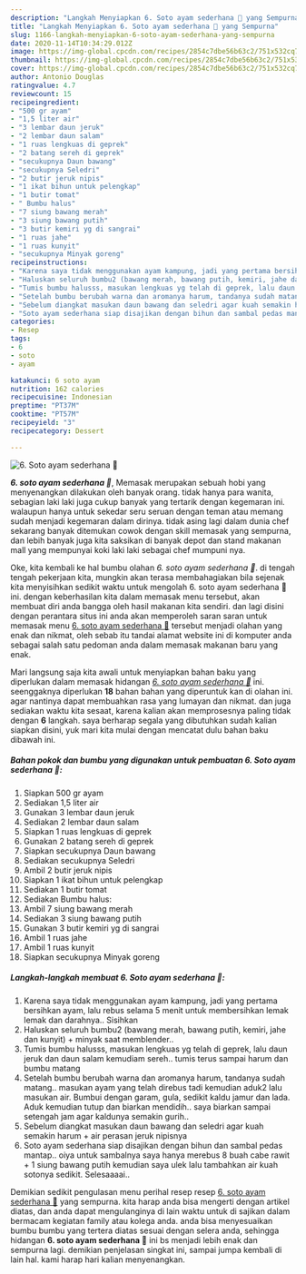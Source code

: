 ```yaml
---
description: "Langkah Menyiapkan 6. Soto ayam sederhana 🍜 yang Sempurna"
title: "Langkah Menyiapkan 6. Soto ayam sederhana 🍜 yang Sempurna"
slug: 1166-langkah-menyiapkan-6-soto-ayam-sederhana-yang-sempurna
date: 2020-11-14T10:34:29.012Z
image: https://img-global.cpcdn.com/recipes/2854c7dbe56b63c2/751x532cq70/6-soto-ayam-sederhana-🍜-foto-resep-utama.jpg
thumbnail: https://img-global.cpcdn.com/recipes/2854c7dbe56b63c2/751x532cq70/6-soto-ayam-sederhana-🍜-foto-resep-utama.jpg
cover: https://img-global.cpcdn.com/recipes/2854c7dbe56b63c2/751x532cq70/6-soto-ayam-sederhana-🍜-foto-resep-utama.jpg
author: Antonio Douglas
ratingvalue: 4.7
reviewcount: 15
recipeingredient:
- "500 gr ayam"
- "1,5 liter air"
- "3 lembar daun jeruk"
- "2 lembar daun salam"
- "1 ruas lengkuas di geprek"
- "2 batang sereh di geprek"
- "secukupnya Daun bawang"
- "secukupnya Seledri"
- "2 butir jeruk nipis"
- "1 ikat bihun untuk pelengkap"
- "1 butir tomat"
- " Bumbu halus"
- "7 siung bawang merah"
- "3 siung bawang putih"
- "3 butir kemiri yg di sangrai"
- "1 ruas jahe"
- "1 ruas kunyit"
- "secukupnya Minyak goreng"
recipeinstructions:
- "Karena saya tidak menggunakan ayam kampung, jadi yang pertama bersihkan ayam, lalu rebus selama 5 menit untuk membersihkan lemak lemak dan darahnya.. Sisihkan"
- "Haluskan seluruh bumbu2 (bawang merah, bawang putih, kemiri, jahe dan kunyit) + minyak saat memblender.."
- "Tumis bumbu halusss, masukan lengkuas yg telah di geprek, lalu daun jeruk dan daun salam kemudiam sereh.. tumis terus sampai harum dan bumbu matang"
- "Setelah bumbu berubah warna dan aromanya harum, tandanya sudah matang.. masukan ayam yang telah direbus tadi kemudian aduk2 lalu masukan air. Bumbui dengan garam, gula, sedikit kaldu jamur dan lada. Aduk kemudian tutup dan biarkan mendidih.. saya biarkan sampai setengah jam agar kaldunya semakin gurih.."
- "Sebelum diangkat masukan daun bawang dan seledri agar kuah semakin harum + air perasan jeruk nipisnya"
- "Soto ayam sederhana siap disajikan dengan bihun dan sambal pedas mantap.. oiya untuk sambalnya saya hanya merebus 8 buah cabe rawit + 1 siung bawang putih kemudian saya ulek lalu tambahkan air kuah sotonya sedikit. Selesaaaai.."
categories:
- Resep
tags:
- 6
- soto
- ayam

katakunci: 6 soto ayam 
nutrition: 162 calories
recipecuisine: Indonesian
preptime: "PT37M"
cooktime: "PT57M"
recipeyield: "3"
recipecategory: Dessert

---
```



![6. Soto ayam sederhana 🍜](https://img-global.cpcdn.com/recipes/2854c7dbe56b63c2/751x532cq70/6-soto-ayam-sederhana-🍜-foto-resep-utama.jpg)

<b><i>6. soto ayam sederhana 🍜</i></b>, Memasak merupakan sebuah hobi yang menyenangkan dilakukan oleh banyak orang. tidak hanya para wanita, sebagian laki laki juga cukup banyak yang tertarik dengan kegemaran ini. walaupun hanya untuk sekedar seru seruan dengan teman atau memang sudah menjadi kegemaran dalam dirinya. tidak asing lagi dalam dunia chef sekarang banyak ditemukan cowok dengan skill memasak yang sempurna, dan lebih banyak juga kita saksikan di banyak depot dan stand makanan mall yang mempunyai koki laki laki sebagai chef mumpuni nya.

Oke, kita kembali ke hal bumbu olahan <i>6. soto ayam sederhana 🍜</i>. di tengah tengah pekerjaan kita, mungkin akan terasa membahagiakan bila sejenak kita menyisihkan sedikit waktu untuk mengolah 6. soto ayam sederhana 🍜 ini. dengan keberhasilan kita dalam memasak menu tersebut, akan membuat diri anda bangga oleh hasil makanan kita sendiri. dan lagi disini dengan perantara situs ini anda akan memperoleh saran saran untuk memasak menu <u>6. soto ayam sederhana 🍜</u> tersebut menjadi olahan yang enak dan nikmat, oleh sebab itu tandai alamat website ini di komputer anda sebagai salah satu pedoman anda dalam memasak makanan baru yang enak.




Mari langsung saja kita awali untuk menyiapkan bahan baku yang diperlukan dalam memasak hidangan <u><i>6. soto ayam sederhana 🍜</i></u> ini. seenggaknya diperlukan <b>18</b> bahan bahan yang diperuntuk kan di olahan ini. agar nantinya dapat membuahkan rasa yang lumayan dan nikmat. dan juga sediakan waktu kita sesaat, karena kalian akan memprosesnya paling tidak dengan <b>6</b> langkah. saya berharap segala yang dibutuhkan sudah kalian siapkan disini, yuk mari kita mulai dengan mencatat dulu bahan baku dibawah ini.

<!--inarticleads1-->

##### Bahan pokok dan bumbu yang digunakan untuk pembuatan 6. Soto ayam sederhana 🍜:

1. Siapkan 500 gr ayam
1. Sediakan 1,5 liter air
1. Gunakan 3 lembar daun jeruk
1. Sediakan 2 lembar daun salam
1. Siapkan 1 ruas lengkuas di geprek
1. Gunakan 2 batang sereh di geprek
1. Siapkan secukupnya Daun bawang
1. Sediakan secukupnya Seledri
1. Ambil 2 butir jeruk nipis
1. Siapkan 1 ikat bihun untuk pelengkap
1. Sediakan 1 butir tomat
1. Sediakan  Bumbu halus:
1. Ambil 7 siung bawang merah
1. Sediakan 3 siung bawang putih
1. Gunakan 3 butir kemiri yg di sangrai
1. Ambil 1 ruas jahe
1. Ambil 1 ruas kunyit
1. Siapkan secukupnya Minyak goreng




<!--inarticleads2-->

##### Langkah-langkah membuat 6. Soto ayam sederhana 🍜:

1. Karena saya tidak menggunakan ayam kampung, jadi yang pertama bersihkan ayam, lalu rebus selama 5 menit untuk membersihkan lemak lemak dan darahnya.. Sisihkan
1. Haluskan seluruh bumbu2 (bawang merah, bawang putih, kemiri, jahe dan kunyit) + minyak saat memblender..
1. Tumis bumbu halusss, masukan lengkuas yg telah di geprek, lalu daun jeruk dan daun salam kemudiam sereh.. tumis terus sampai harum dan bumbu matang
1. Setelah bumbu berubah warna dan aromanya harum, tandanya sudah matang.. masukan ayam yang telah direbus tadi kemudian aduk2 lalu masukan air. Bumbui dengan garam, gula, sedikit kaldu jamur dan lada. Aduk kemudian tutup dan biarkan mendidih.. saya biarkan sampai setengah jam agar kaldunya semakin gurih..
1. Sebelum diangkat masukan daun bawang dan seledri agar kuah semakin harum + air perasan jeruk nipisnya
1. Soto ayam sederhana siap disajikan dengan bihun dan sambal pedas mantap.. oiya untuk sambalnya saya hanya merebus 8 buah cabe rawit + 1 siung bawang putih kemudian saya ulek lalu tambahkan air kuah sotonya sedikit. Selesaaaai..




Demikian sedikit pengulasan menu perihal resep resep <u>6. soto ayam sederhana 🍜</u> yang sempurna. kita harap anda bisa mengerti dengan artikel diatas, dan anda dapat mengulanginya di lain waktu untuk di sajikan dalam bermacam kegiatan family atau kolega anda. anda bisa menyesuaikan bumbu bumbu yang tertera diatas sesuai dengan selera anda, sehingga hidangan <b>6. soto ayam sederhana 🍜</b> ini bs menjadi lebih enak dan sempurna lagi. demikian penjelasan singkat ini, sampai jumpa kembali di lain hal. kami harap hari kalian menyenangkan.
